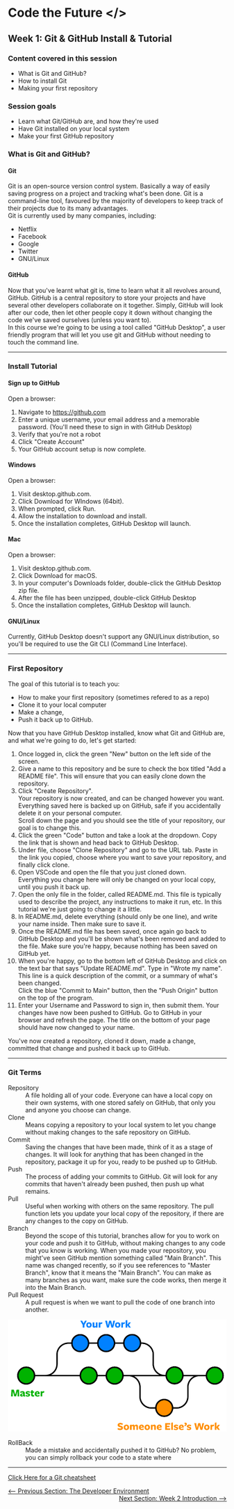 # Code the Future </>

## Week 1: Git & GitHub Install & Tutorial

### Content covered in this session

- What is Git and GitHub?
- How to install Git
- Making your first repository

### Session goals

- Learn what Git/GitHub are, and how they're used
- Have Git installed on your local system
- Make your first GitHub repository

### What is Git and GitHub?

#### Git

Git is an open-source version control system. Basically a way of easily saving progress on a project and tracking what's been done.
Git is a command-line tool, favoured by the majority of developers to keep track of their projects due to its many advantages.  
Git is currently used by many companies, including:

- Netflix
- Facebook
- Google
- Twitter
- GNU/Linux

#### GitHub

Now that you've learnt what git is, time to learn what it all revolves around, GitHub.
GitHub is a central repository to store your projects and have several other developers collaborate on it together. Simply, GitHub will look after our code, then let other people copy it down without changing the code we've saved ourselves (unless you want to).  
In this course we're going to be using a tool called "GitHub Desktop", a user friendly program that will let you use git and GitHub without needing to touch the command line.

---

### Install Tutorial

#### Sign up to GitHub

Open a browser:

1. Navigate to https://github.com
2. Enter a unique username, your email address and a memorable password. (You'll need these to sign in with GitHub Desktop)
3. Verify that you're not a robot
4. Click "Create Account"
5. Your GitHub account setup is now complete.

#### Windows

Open a browser:

1. Visit desktop.github.com.
2. Click Download for WIndows (64bit).
3. When prompted, click Run.
4. Allow the installation to download and install.
5. Once the installation completes, GitHub Desktop will launch.

#### Mac

Open a browser:

1. Visit desktop.github.com.
2. Click Download for macOS.
3. In your computer's Downloads folder, double-click the GitHub Desktop zip file.
4. After the file has been unzipped, double-click GitHub Desktop
5. Once the installation completes, GitHub Desktop will launch.

#### GNU/Linux

Currently, GitHub Desktop doesn't support any GNU/Linux distribution, so you'll be required to use the Git CLI (Command Line Interface).

---

### First Repository

The goal of this tutorial is to teach you:

- How to make your first repository (sometimes refered to as a repo)
- Clone it to your local computer
- Make a change,
- Push it back up to GitHub.

Now that you have GitHub Desktop installed, know what Git and GitHub are, and what we're going to do, let's get started:

1. Once logged in, click the green "New" button on the left side of the screen.
2. Give a name to this repository and be sure to check the box titled "Add a README file".
   This will ensure that you can easily clone down the repository.
3. Click "Create Repository".  
   Your repository is now created, and can be changed however you want.
   Everything saved here is backed up on GitHub, safe if you accidentally delete it on your personal computer.  
   Scroll down the page and you should see the title of your repository, our goal is to change this.
4. Click the green "Code" button and take a look at the dropdown. Copy the link that is shown and head back to GitHub Desktop.
5. Under file, choose "Clone Repository" and go to the URL tab. Paste in the link you copied, choose where you want to save your repository, and finally click clone.
6. Open VSCode and open the file that you just cloned down.  
   Everything you change here will only be changed on your local copy, until you push it back up.
7. Open the only file in the folder, called README.md. This file is typically used to describe the project, any instructions to make it run, etc. In this tutorial we're just going to change it a little.
8. In README.md, delete everything (should only be one line), and write your name inside. Then make sure to save it.
9. Once the README.md file has been saved, once again go back to GitHub Desktop and you'll be shown what's been removed and added to the file. Make sure you're happy, because nothing has been saved on GitHub yet.
10. When you're happy, go to the bottom left of GitHub Desktop and click on the text bar that says "Update README.md". Type in "Wrote my name".  
    This line is a quick description of the commit, or a summary of what's been changed.  
    Click the blue "Commit to Main" button, then the "Push Origin" button on the top of the program.
11. Enter your Username and Password to sign in, then submit them. Your changes have now been pushed to GitHub. Go to GitHub in your browser and refresh the page. The title on the bottom of your page should have now changed to your name.

You've now created a repository, cloned it down, made a change, committed that change and pushed it back up to GitHub.

---

### Git Terms

<dl>
  <dt> Repository</dt>
  <dd>A file holding all of your code. Everyone can have a local copy on their own systems, with one stored safely on GitHub, that only you and anyone you choose can change.</dd>

  <dt>Clone</dt>
  <dd>Means copying a repository to your local system to let you change without making changes to the safe repository on GitHub.</dd>

  <dt>Commit</dt>
  <dd>Saving the changes that have been made, think of it as a stage of changes. It will look for anything that has been changed in the repository, package it up for you, ready to be pushed up to GitHub.</dd>

  <dt>Push</dt>
  <dd>The process of adding your commits to GitHub. Git will look for any commits that haven't already been pushed, then push up what remains.</dd>

  <dt>Pull</dt>
  <dd>Useful when working with others on the same repository. The pull function lets you update your local copy of the repository, if there are any changes to the copy on GitHub.</dd>

  <dt>Branch</dt>
  <dd>Beyond the scope of this tutorial, branches allow for you to work on your code and push it to GitHub, without making changes to any code that you know is working. 
  When you made your repository, you might've seen GitHub mention something called "Main Branch". This name was changed recently, so if you see references to "Master Branch", know that it means the "Main Branch".  
 You can make as many branches as you want, make sure the code works, then merge it into the Main Branch.</dd>

  <dt>Pull Request</dt>
  <dd>A pull request is when we want to pull the code of one branch into another.</dd>

![Git Branches](git-branches.png)

  <dt>RollBack</dt>
  <dd>Made a mistake and accidentally pushed it to GitHub? No problem, you can simply rollback your code to a state where</dd>
</dl>

---

[Click Here for a Git cheatsheet](https://education.github.com/git-cheat-sheet-education.pdf)




<div style="width: 100%">
<a href='intro_to_ide.md'><-- Previous Section: The Developer Environment</a>
<div align="right"><a  href='../week-2/README.md'>Next Section: Week 2 Introduction --></a></div>
</div>
